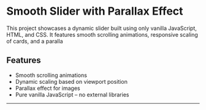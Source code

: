 # Smooth Slider with Parallax Effect

This project showcases a dynamic slider built using only vanilla JavaScript, HTML, and CSS. It features smooth scrolling animations, responsive scaling of cards, and a paralla

## Features
- Smooth scrolling animations
- Dynamic scaling based on viewport position
- Parallax effect for images
- Pure vanilla JavaScript – no external libraries

---
